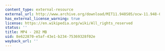 ```yaml
---
content_type: external-resource
external_url: http://www.archive.org/download/MIT11.948S05/ocw-11.948-04apr2005-220k.mp4
has_external_license_warning: true
license: https://en.wikipedia.org/wiki/All_rights_reserved
status: ''
title: MP4 - 202 MB
uid: 8e622870-e5af-43e1-b234-75369328f02e
wayback_url: ''
---
```

